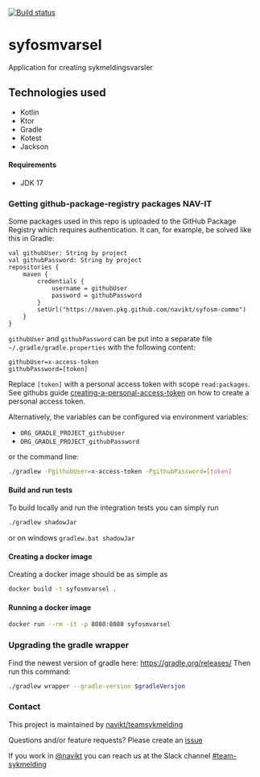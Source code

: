 [![Build status](https://github.com/navikt/syfosmvarsel/workflows/Deploy%20to%20dev%20and%20prod/badge.svg)](https://github.com/navikt/syfosmvarsel/workflows/Deploy%20to%20dev%20and%20prod/badge.svg)
# syfosmvarsel
Application for creating sykmeldingsvarsler

## Technologies used
* Kotlin
* Ktor
* Gradle
* Kotest
* Jackson

#### Requirements

* JDK 17

### Getting github-package-registry packages NAV-IT
Some packages used in this repo is uploaded to the GitHub Package Registry which requires authentication. It can, for example, be solved like this in Gradle:
```
val githubUser: String by project
val githubPassword: String by project
repositories {
    maven {
        credentials {
            username = githubUser
            password = githubPassword
        }
        setUrl("https://maven.pkg.github.com/navikt/syfosm-commo")
    }
}
```

`githubUser` and `githubPassword` can be put into a separate file `~/.gradle/gradle.properties` with the following content:

```                                                     
githubUser=x-access-token
githubPassword=[token]
```

Replace `[token]` with a personal access token with scope `read:packages`.
See githubs guide [creating-a-personal-access-token](https://docs.github.com/en/authentication/keeping-your-account-and-data-secure/creating-a-personal-access-token) on
how to create a personal access token.

Alternatively, the variables can be configured via environment variables:

* `ORG_GRADLE_PROJECT_githubUser`
* `ORG_GRADLE_PROJECT_githubPassword`

or the command line:

``` bash
./gradlew -PgithubUser=x-access-token -PgithubPassword=[token]
```

#### Build and run tests
To build locally and run the integration tests you can simply run
``` bash
./gradlew shadowJar
``` 
or on windows 
`gradlew.bat shadowJar`

#### Creating a docker image
Creating a docker image should be as simple as
``` bash
docker build -t syfosmvarsel .
```

#### Running a docker image
``` bash
docker run --rm -it -p 8080:8080 syfosmvarsel
```

### Upgrading the gradle wrapper
Find the newest version of gradle here: https://gradle.org/releases/ Then run this command:

``` bash
./gradlew wrapper --gradle-version $gradleVersjon
```

### Contact

This project is maintained by [navikt/teamsykmelding](CODEOWNERS)

Questions and/or feature requests? Please create an [issue](https://github.com/navikt/syfosmvarsel/issues)

If you work in [@navikt](https://github.com/navikt) you can reach us at the Slack
channel [#team-sykmelding](https://nav-it.slack.com/archives/CMA3XV997)